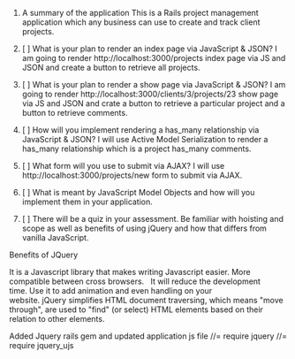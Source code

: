 1) A summary of the application
  This is a Rails project management application which any business can use to create and track client projects.

2) [ ] What is your plan to render an index page via JavaScript & JSON?
  I am going to render http://localhost:3000/projects index page via JS and JSON
  and create a button to retrieve all projects.

3) [ ] What is your plan to render a show page via JavaScript & JSON?
  I am going to render http://localhost:3000/clients/3/projects/23 show page via JS and JSON
  and crate a button to retrieve a particular project and a button to retrieve comments.

4) [ ] How will you implement rendering a has_many relationship via JavaScript & JSON?
  I will use Active Model Serialization to render a has_many relationship which is
  a project has_many comments.

5) [ ] What form will you use to submit via AJAX?
  I will use http://localhost:3000/projects/new form to submit via AJAX.  

6) [ ] What is meant by JavaScript Model Objects and how will you implement them in your application.


7) [ ]  There will be a quiz in your assessment. Be familiar with hoisting and scope as well as
benefits of using jQuery and how that differs from vanilla JavaScript.

  Benefits of JQuery 

  It is a Javascript library that makes writing Javascript easier.  More compatible between cross browsers.    It will reduce the development time. Use it to add animation and even handling on your website. jQuery simplifies HTML document traversing, which means "move through", are used to "find" (or select) HTML elements based on their relation to other elements. 

  Added Jquery rails gem and updated application js file
  //= require jquery
  //= require jquery_ujs
